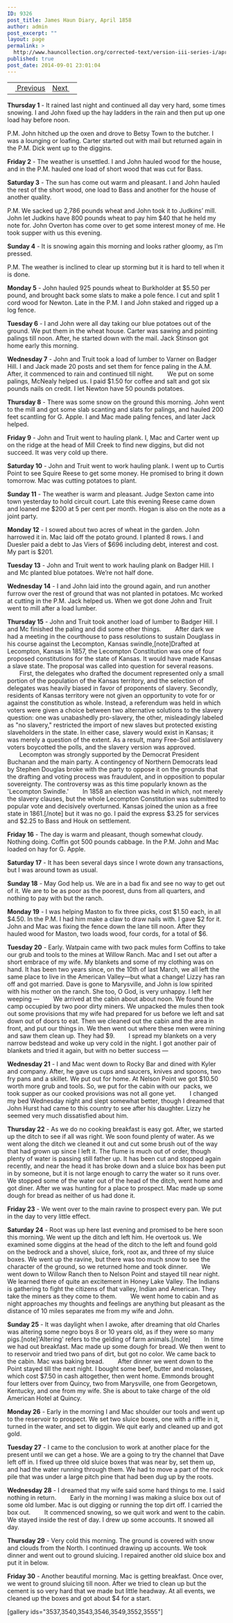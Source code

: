 ```yaml
---
ID: 9326
post_title: James Haun Diary, April 1858
author: admin
post_excerpt: ""
layout: page
permalink: >
  http://www.hauncollection.org/corrected-text/version-iii-series-i/april-1858/
published: true
post_date: 2014-09-01 23:01:04
---
```

<table style="width: 100%;">
<tbody>
<tr>
<td style="text-align: left;"><a title="March 1858" href="http://www.hauncollection.org/version-3/version-iii-series-i/march-1858/"><img src="https://lh3.googleusercontent.com/-EFJpxxNiPNw/VqgtWBCZrMI/AAAAAAAAAFU/WfY4lPFWWkg/s800-Ic42/Soeb-Plain-Arrows-8-10px.png" alt="" width="10" height="10" /> Previous</a></td>
<td style="text-align: right;"><a title="May 1858" href="http://www.hauncollection.org/version-3/version-iii-series-i/may-1858/">Next <img src="https://lh3.googleusercontent.com/-67k0cYlpXHw/VqgtWKz1MXI/AAAAAAAAAFU/k9PW_Piyurk/s800-Ic42/Soeb-Plain-Arrows-5-10px.png" alt="" width="10" height="10" /></a></td>
</tr>
</tbody>
</table>
<strong>Thursday 1</strong> - It rained last night and continued all day very hard, some times snowing. I and John fixed up the hay ladders in the rain and then put up one load hay before noon.

P.M. John hitched up the oxen and drove to Betsy Town to the butcher. I was a lounging or loafing. Carter started out with mail but returned again in the P.M. Dick went up to the diggins.

<strong>Friday 2</strong> - The weather is unsettled. I and John hauled wood for the house, and in the P.M. hauled one load of short wood that was cut for Bass.

<strong>Saturday 3</strong> - The sun has come out warm and pleasant. I and John hauled the rest of the short wood, one load to Bass and another for the house of another quality.

P.M. We sacked up 2,786 pounds wheat and John took it to Judkins’ mill. John let Judkins have 800 pounds wheat to pay him $40 that he held my note for. John Overton has come over to get some interest money of me. He took supper with us this evening.

<strong>Sunday 4</strong> - It is snowing again this morning and looks rather gloomy, as I’m pressed.

P.M. The weather is inclined to clear up storming but it is hard to tell when it is done.

<strong>Monday 5</strong> - John hauled 925 pounds wheat to Burkholder at $5.50 per pound, and brought back some slats to make a pole fence. I cut and split 1 cord wood for Newton. Late in the P.M. I and John staked and rigged up a log fence.

<strong>Tuesday 6</strong> - I and John were all day taking our blue potatoes out of the ground. We put them in the wheat house. Carter was sawing and pointing palings till noon. After, he started down with the mail. Jack Stinson got home early this morning.

<strong>Wednesday 7</strong> - John and Truit took a load of lumber to Varner on Badger Hill. I and Jack made 20 posts and set them for fence paling in the A.M. After, it commenced to rain and continued till night.
<span style="margin-left: 28px;">We put on some palings, McNealy helped us. I paid $1.50 for coffee and salt and got six pounds nails on credit. I let Newton have 50 pounds potatoes.</span>

<strong>Thursday 8</strong> - There was some snow on the ground this morning. John went to the mill and got some slab scanting and slats for palings, and hauled 200 feet scantling for G. Apple. I and Mac made paling fences, and later Jack helped.

<strong>Friday 9</strong> - John and Truit went to hauling plank. I, Mac and Carter went up on the ridge at the head of Mill Creek to find new diggins, but did not succeed. It was very cold up there.

<strong>Saturday 10</strong> - John and Truit went to work hauling plank. I went up to Curtis Point to see Squire Reese to get some money. He promised to bring it down tomorrow. Mac was cutting potatoes to plant.

<strong>Sunday 11</strong> - The weather is warm and pleasant. Judge Sexton came into town yesterday to hold circuit court. Late this evening Reese came down and loaned me $200 at 5 per cent per month. Hogan is also on the note as a joint party.

<strong>Monday 12</strong> - I sowed about two acres of wheat in the garden. John harrowed it in. Mac laid off the potato ground. I planted 8 rows. I and Duesler paid a debt to Jas Viers of $696 including debt, interest and cost. My part is $201.

<strong>Tuesday 13</strong> - John and Truit went to work hauling plank on Badger Hill. I and Mc planted blue potatoes. We’re not half done.

<strong>Wednesday 14</strong> - I and John laid into the ground again, and run another furrow over the rest of ground that was not planted in potatoes. Mc worked at cutting in the P.M. Jack helped us. When we got done John and Truit went to mill after a load lumber.

<strong>Thursday 15</strong> - John and Truit took another load of lumber to Badger Hill. I and Mc finished the paling and did some other things.
<span style="margin-left: 28px;">After dark we had a meeting in the courthouse to pass resolutions to sustain Douglass in his course against the Lecompton, Kansas swindle,[note]Drafted at Lecompton, Kansas in 1857, the Lecompton Constitution was one of four proposed constitutions for the state of Kansas. It would have made Kansas a slave state. The proposal was called into question for several reasons.
<span style="margin-left: 28px;">First, the delegates who drafted the document represented only a small portion of the population of the Kansas territory, and the selection of delegates was heavily biased in favor of proponents of slavery. Secondly, residents of Kansas territory were not given an opportunity to vote for or against the constitution as whole. Instead, a referendum was held in which voters were given a choice between two alternative solutions to the slavery question: one was unabashedly pro-slavery, the other, misleadingly labeled as "no slavery," restricted the import of new slaves but protected existing slaveholders in the state. In either case, slavery would exist in Kansas; it was merely a question of the extent. As a result, many Free-Soil antislavery voters boycotted the polls, and the slavery version was approved.
<span style="margin-left: 28px;">Lecompton was strongly supported by the Democrat President Buchanan and the main party. A contingency of Northern Democrats lead by Stephen Douglas broke with the party to oppose it on the grounds that the drafting and voting process was fraudulent, and in opposition to popular sovereignty. The controversy was as this time popularly known as the 'Lecompton Swindle.'
<span style="margin-left: 28px;">In 1858 an election was held in which, not merely the slavery clauses, but the whole Lecompton Constitution was submitted to popular vote and decisively overturned. Kansas joined the union as a free state in 1861.[/note] but it was no go. I paid the express $3.25 for services and $2.25 to Bass and Houk on settlement.</span></span></span></span>

<strong>Friday 16</strong> - The day is warm and pleasant, though somewhat cloudy. Nothing doing. Coffin got 500 pounds cabbage. In the P.M. John and Mac loaded on hay for G. Apple.

<strong>Saturday 17</strong> - It has been several days since I wrote down any transactions, but I was around town as usual.

<strong>Sunday 18</strong> - May God help us. We are in a bad fix and see no way to get out of it. We are to be as poor as the poorest, duns from all quarters, and nothing to pay with but the ranch.

<strong>Monday 19</strong> - I was helping Maston to fix three picks, cost $1.50 each, in all $4.50. In the P.M. I had him make a claw to draw nails with. I gave $2 for it. John and Mac was fixing the fence down the lane till noon. After they hauled wood for Maston, two loads wood, four cords, for a total of $6.

<strong>Tuesday 20</strong> - Early. Watpain came with two pack mules form Coffins to take our grub and tools to the mines at Willow Ranch. Mac and I set out after a short embrace of my wife. My blankets and some of my clothing was on hand. It has been two years since, on the 10th of last March, we all left the same place to live in the American Valley—but what a change! Lizzy has ran off and got married. Dave is gone to Marysville, and John is low spirited with his mother on the ranch. She too, O God, is very unhappy. I left her weeping —
<span style="margin-left: 28px;">We arrived at the cabin about about noon. We found the camp occupied by two poor dirty miners. We unpacked the mules then took out some provisions that my wife had prepared for us before we left and sat down out of doors to eat. Then we cleaned out the cabin and the area in front, and put our things in. We then went out where these men were mining and saw them clean up. They had $9.</span>
<span style="margin-left: 28px;">I spread my blankets on a very narrow bedstead and woke up very cold in the night. I got another pair of blankets and tried it again, but with no better success —</span>

<strong>Wednesday 21</strong> - I and Mac went down to Rocky Bar and dined with Kyler and company. After, he gave us cups and saucers, knives and spoons, two fry pans and a skillet. We put out for home. At Nelson Point we got $10.50 worth more grub and tools. So, we put for the cabin with our  packs, we took supper as our cooked provisions was not all gone yet.
<span style="margin-left: 28px;">I changed my bed Wednesday night and slept somewhat better, though I dreamed that John Hurst had came to this country to see after his daughter. Lizzy he seemed very much dissatisfied about him.</span>

<strong>Thursday 22</strong> - As we do no cooking breakfast is easy got. After, we started up the ditch to see if all was right. We soon found plenty of water. As we went along the ditch we cleaned it out and cut some brush out of the way that had grown up since I left it. The flume is much out of order, though plenty of water is passing still father up. It has been cut and stopped again recently, and near the head it has broke down and a sluice box has been put in by someone, but it is not large enough to carry the water so it runs over. We stopped some of the water out of the head of the ditch, went home and got diner. After we was hunting for a place to prospect. Mac made up some dough for bread as neither of us had done it.

<strong>Friday 23</strong> - We went over to the main ravine to prospect every pan. We put in the day to very little effect.

<strong>Saturday 24</strong> - Root was up here last evening and promised to be here soon this morning. We went up the ditch and left him. He overtook us. We examined some diggins at the head of the ditch to the left and found gold on the bedrock and a shovel, sluice, fork, root ax, and three of my sluice boxes. We went up the ravine, but there was too much snow to see the character of the ground, so we returned home and took dinner.
<span style="margin-left: 28px;">We went down to Willow Ranch then to Nelson Point and stayed till near night. We learned there of quite an excitement in Honey Lake Valley. The Indians is gathering to fight the citizens of that valley, Indian and American. They take the miners as they come to them.</span>
<span style="margin-left: 28px;">We went home to cabin and as night approaches my thoughts and feelings are anything but pleasant as the distance of 10 miles separates me from my wife and John.</span>

<strong>Sunday 25</strong> - It was daylight when I awoke, after dreaming that old Charles was altering some negro boys 8 or 10 years old, as if they were so many pigs.[note]'Altering' refers to the gelding of farm animals.[/note]
<span style="margin-left: 28px;">In time we had out breakfast. Mac made up some dough for bread. We then went to to reservoir and tried two pans of dirt, but got no color. We came back to the cabin. Mac was baking bread.</span>
<span style="margin-left: 28px;">After dinner we went down to the Point stayed till the next night. I bought some beef, butter and molasses, which cost $7.50 in cash altogether, then went home. Emmonds brought four letters over from Quincy, two from Marysville, one from Georgetown, Kentucky, and one from my wife. She is about to take charge of the old American Hotel at Quincy.</span>

<strong>Monday 26</strong> - Early in the morning I and Mac shoulder our tools and went up to the reservoir to prospect. We set two sluice boxes, one with a riffle in it, turned in the water, and set to diggin. We quit early and cleaned up and got gold.

<strong>Tuesday 27</strong> - I came to the conclusion to work at another place for the present until we can get a hose. We are a going to try the channel that Dave left off in. I fixed up three old sluice boxes that was near by, set them up, and had the water running through them. We had to move a part of the rock pile that was under a large pitch pine that had been dug up by the roots.

<strong>Wednesday 28</strong> - I dreamed that my wife said some hard things to me. I said nothing in return.
<span style="margin-left: 28px;">Early in the morning I was making a sluice box out of some old lumber. Mac is out digging or running the top dirt off. I carried the box out.</span>
<span style="margin-left: 28px;">It commenced snowing, so we quit work and went to the cabin. We stayed inside the rest of day. I drew up some accounts. It snowed all day.</span>

<strong>Thursday 29</strong> - Very cold this morning. The ground is covered with snow and clouds from the North. I continued drawing up accounts. We took dinner and went out to ground sluicing. I repaired another old sluice box and put it in below.

<strong>Friday 30</strong> - Another beautiful morning. Mac is getting breakfast. Once over, we went to ground sluicing till noon. After we tried to clean up but the cement is so very hard that we made but little headway. At all events, we cleaned up the boxes and got about $4 for a start.

[gallery ids="3537,3540,3543,3546,3549,3552,3555"]